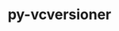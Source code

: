 ---
title: "py-vcversioner"
layout: cache
categories: [package, develop-2024-03-10]
meta: {"versions": ["2.16.0.0"], "compilers": ["gcc@=11.4.0", "gcc@=9.4.0", "oneapi@=2024.0.0"], "oss": ["ubuntu20.04", "ubuntu22.04"], "platforms": ["linux"], "targets": ["neoverse_v1", "neoverse_v2", "ppc64le", "x86_64_v3"], "stacks": ["e4s", "e4s-neoverse-v2", "e4s-neoverse_v1", "e4s-oneapi", "e4s-power", "root"], "num_specs": 6, "num_specs_by_stack": {"root": 6, "e4s-power": 1, "e4s-neoverse_v1": 1, "e4s-neoverse-v2": 1, "e4s": 1, "e4s-oneapi": 2}}
spec_details: [{"hash": "yn6cjqxhiswaa3ychf7c73y2qfra3y4b", "compiler": "gcc@=9.4.0", "versions": ["2.16.0.0"], "os": "ubuntu20.04", "platform": "linux", "target": "ppc64le", "variants": ["build_system=python_pip"], "stacks": ["root", "e4s-power"], "size": "-", "tarball": "https://binaries.spack.io/releases/develop-2024-03-10/build_cache/linux-ubuntu20.04-ppc64le/gcc-9.4.0/py-vcversioner-2.16.0.0/linux-ubuntu20.04-ppc64le-gcc-9.4.0-py-vcversioner-2.16.0.0-yn6cjqxhiswaa3ychf7c73y2qfra3y4b.spack"}, {"hash": "dasyaz52au266qdufqgdublloihya3fw", "compiler": "gcc@=11.4.0", "versions": ["2.16.0.0"], "os": "ubuntu22.04", "platform": "linux", "target": "neoverse_v1", "variants": ["build_system=python_pip"], "stacks": ["e4s-neoverse_v1", "root"], "size": "-", "tarball": "https://binaries.spack.io/releases/develop-2024-03-10/build_cache/linux-ubuntu22.04-neoverse_v1/gcc-11.4.0/py-vcversioner-2.16.0.0/linux-ubuntu22.04-neoverse_v1-gcc-11.4.0-py-vcversioner-2.16.0.0-dasyaz52au266qdufqgdublloihya3fw.spack"}, {"hash": "5hubfc5o7t47eauiuxd5ldob2w2t6mgo", "compiler": "gcc@=11.4.0", "versions": ["2.16.0.0"], "os": "ubuntu22.04", "platform": "linux", "target": "neoverse_v2", "variants": ["build_system=python_pip"], "stacks": ["root", "e4s-neoverse-v2"], "size": "-", "tarball": "https://binaries.spack.io/releases/develop-2024-03-10/build_cache/linux-ubuntu22.04-neoverse_v2/gcc-11.4.0/py-vcversioner-2.16.0.0/linux-ubuntu22.04-neoverse_v2-gcc-11.4.0-py-vcversioner-2.16.0.0-5hubfc5o7t47eauiuxd5ldob2w2t6mgo.spack"}, {"hash": "h5kcuku2orj3ddtweuj4k65dxshdycpj", "compiler": "gcc@=11.4.0", "versions": ["2.16.0.0"], "os": "ubuntu22.04", "platform": "linux", "target": "x86_64_v3", "variants": ["build_system=python_pip"], "stacks": ["e4s", "root"], "size": "-", "tarball": "https://binaries.spack.io/releases/develop-2024-03-10/build_cache/linux-ubuntu22.04-x86_64_v3/gcc-11.4.0/py-vcversioner-2.16.0.0/linux-ubuntu22.04-x86_64_v3-gcc-11.4.0-py-vcversioner-2.16.0.0-h5kcuku2orj3ddtweuj4k65dxshdycpj.spack"}, {"hash": "auoqhkmrcq6namgklhxyjhk57owsyky4", "compiler": "oneapi@=2024.0.0", "versions": ["2.16.0.0"], "os": "ubuntu22.04", "platform": "linux", "target": "x86_64_v3", "variants": ["build_system=python_pip"], "stacks": ["root", "e4s-oneapi"], "size": "-", "tarball": "https://binaries.spack.io/releases/develop-2024-03-10/build_cache/linux-ubuntu22.04-x86_64_v3/oneapi-2024.0.0/py-vcversioner-2.16.0.0/linux-ubuntu22.04-x86_64_v3-oneapi-2024.0.0-py-vcversioner-2.16.0.0-auoqhkmrcq6namgklhxyjhk57owsyky4.spack"}, {"hash": "kbfx3mlgyld2elknehy5qogpm4mndupd", "compiler": "oneapi@=2024.0.0", "versions": ["2.16.0.0"], "os": "ubuntu22.04", "platform": "linux", "target": "x86_64_v3", "variants": ["build_system=python_pip"], "stacks": ["root", "e4s-oneapi"], "size": "-", "tarball": "https://binaries.spack.io/releases/develop-2024-03-10/build_cache/linux-ubuntu22.04-x86_64_v3/oneapi-2024.0.0/py-vcversioner-2.16.0.0/linux-ubuntu22.04-x86_64_v3-oneapi-2024.0.0-py-vcversioner-2.16.0.0-kbfx3mlgyld2elknehy5qogpm4mndupd.spack"}]
---